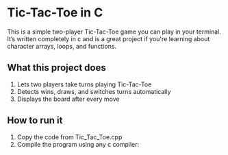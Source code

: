 # Tic-Tac-Toe in C

This is a simple two-player Tic-Tac-Toe game you can play in your terminal. It’s written completely in c and is a great project if you're learning about character arrays, loops, and functions.
## What this project does
1. Lets two players take turns playing Tic-Tac-Toe
2. Detects wins, draws, and switches turns automatically
3. Displays the board after every move
## How to run it
1. Copy the code from Tic_Tac_Toe.cpp
2. Compile the program using any c compiler:
